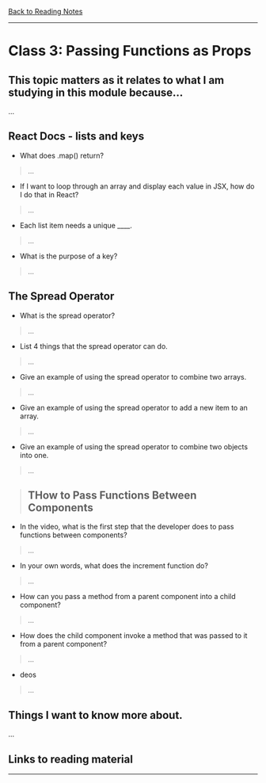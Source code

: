 [Back to Reading Notes](./README.md)

---

# Class 3: Passing Functions as Props

## This topic matters as it relates to what I am studying in this module because...

...

## React Docs - lists and keys

- What does .map() return?

> ...

- If I want to loop through an array and display each value in JSX, how do I do that in React?

> ...

- Each list item needs a unique ____.

> ...

- What is the purpose of a key?

> ...

## The Spread Operator

- What is the spread operator?

> ...

- List 4 things that the spread operator can do.

> ...

- Give an example of using the spread operator to combine two arrays.

> ...

- Give an example of using the spread operator to add a new item to an array.

> ...

- Give an example of using the spread operator to combine two objects into one.

> ...

> ## THow to Pass Functions Between Components

- In the video, what is the first step that the developer does to pass functions between components?

> ...

- In your own words, what does the increment function do?

> ...

- How can you pass a method from a parent component into a child component?

> ...

- How does the child component invoke a method that was passed to it from a parent component?

> ...

- deos

> ...

## Things I want to know more about.

...

## Links to reading material

[]()

[]()

[]()

[]()

---
